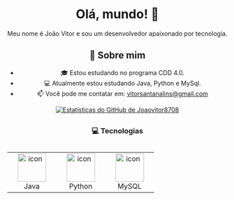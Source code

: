 <div align="center">

  # Olá, mundo! 👋

  Meu nome é João Vitor e sou um desenvolvedor apaixonado por tecnologia.

  ## 🚀 Sobre mim
  - 🎓 Estou estudando no programa CDD 4.0.
  - 💻 Atualmente estou estudando Java, Python e MySql.
  - 📫 Você pode me contatar em: [vitorsantanalins@gmail.com](mailto:vitorsantanalins@gmail.com)

  
  <a href="https://github.com/anuraghazra/github-readme-stats">
    <img src="https://github-readme-stats.vercel.app/api?username=Joaovitor8708&show_icons=true&theme=radical" alt="Estatísticas do GitHub de Joaovitor8708">
  </a>

 ## <h3>💻 Tecnologias</h3>

  <div style="display: flex; align-items: flex-start; align: center">
    <table align="center">
      <tr>
        <td align="center" width="96">
          <img src="https://techstack-generator.vercel.app/java-icon.svg" alt="icon" width="65" height="65" />
          <br>Java
        </td>
        <td align="center" width="96">
          <img src="https://techstack-generator.vercel.app/python-icon.svg" alt="icon" width="65" height="65" />
          <br>Python
        </td>
        <td align="center" width="96">
          <img src="https://techstack-generator.vercel.app/mysql-icon.svg" alt="icon" width="65" height="65" />
          <br>MySQL
        </td>
      </tr>
    </table>
  </div>

</div>
